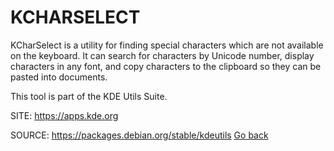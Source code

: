 # KCHARSELECT

 KCharSelect is a utility for finding special characters
 which are not available on the keyboard. It can search for
 characters by Unicode number, display characters in any 
 font, and copy characters to the clipboard so they can be 
 pasted into documents.

 This tool is part of the KDE Utils Suite.
 
 SITE: https://apps.kde.org

 SOURCE: https://packages.debian.org/stable/kdeutils
 [Go back](https://portable-linux-apps.github.io/apps.html)
